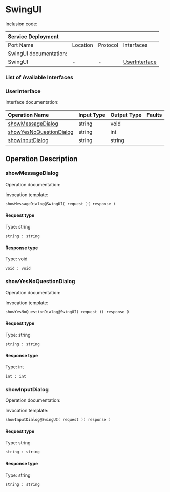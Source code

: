 # SwingUI

Inclusion code: 

| Service Deployment |  |  |  |
| :--- | :--- | :--- | :--- |
| Port Name | Location | Protocol | Interfaces |
| SwingUI documentation: |  |  |  |
| SwingUI | - | - | [UserInterface](swing_ui.md#UserInterface) |

### List of Available Interfaces

### UserInterface <a id="UserInterface"></a>

Interface documentation:

| Operation Name | Input Type | Output Type | Faults |
| :--- | :--- | :--- | :--- |
| [showMessageDialog](swing_ui.md#showMessageDialog) | string | void |  |
| [showYesNoQuestionDialog](swing_ui.md#showYesNoQuestionDialog) | string | int |  |
| [showInputDialog](swing_ui.md#showInputDialog) | string | string |  |

## Operation Description

### showMessageDialog <a id="showMessageDialog"></a>

Operation documentation:

Invocation template:

```text
showMessageDialog@SwingUI( request )( response )
```

#### Request type

Type: string

`string : string`

#### Response type

Type: void

`void : void`

### showYesNoQuestionDialog <a id="showYesNoQuestionDialog"></a>

Operation documentation:

Invocation template:

```text
showYesNoQuestionDialog@SwingUI( request )( response )
```

#### Request type

Type: string

`string : string`

#### Response type

Type: int

`int : int`

### showInputDialog <a id="showInputDialog"></a>

Operation documentation:

Invocation template:

```text
showInputDialog@SwingUI( request )( response )
```

#### Request type

Type: string

`string : string`

#### Response type

Type: string

`string : string`

